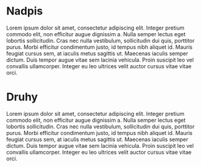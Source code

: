# Nadpis
Lorem ipsum dolor sit amet, consectetur adipiscing elit. Integer pretium commodo elit,
non efficitur augue dignissim a. Nulla semper lectus eget lobortis sollicitudin. Cras nec nulla vestibulum, sollicitudin dui quis, porttitor purus. Morbi efficitur condimentum justo, id tempus nibh aliquet id. Mauris feugiat cursus sem, at iaculis metus sagittis ut. Maecenas iaculis semper dictum. Duis tempor augue vitae sem lacinia vehicula. Proin suscipit leo vel convallis ullamcorper. Integer eu leo ultrices velit auctor cursus vitae vitae orci.

# Druhy
Lorem ipsum dolor sit amet, consectetur adipiscing elit. Integer pretium commodo elit,
non efficitur augue dignissim a. Nulla semper lectus eget lobortis sollicitudin. Cras nec nulla vestibulum, sollicitudin dui quis, porttitor purus. Morbi efficitur condimentum justo, id tempus nibh aliquet id. Mauris feugiat cursus sem, at iaculis metus sagittis ut. Maecenas iaculis semper dictum. Duis tempor augue vitae sem lacinia vehicula. Proin suscipit leo vel convallis ullamcorper. Integer eu leo ultrices velit auctor cursus vitae vitae orci.

